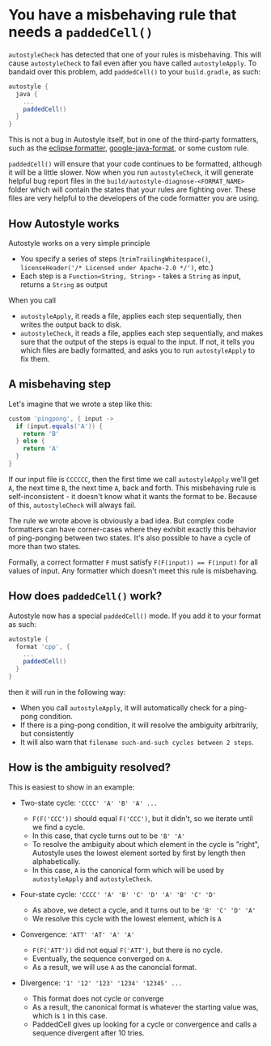 # You have a misbehaving rule that needs a `paddedCell()`

`autostyleCheck` has detected that one of your rules is misbehaving.  This will cause `autostyleCheck` to fail even after you have called `autostyleApply`.  To bandaid over this problem, add `paddedCell()` to your `build.gradle`, as such:

```gradle
autostyle {
  java {
    ...
    paddedCell()
  }
}
```

This is not a bug in Autostyle itself, but in one of the third-party formatters, such as the [eclipse formatter](https://bugs.eclipse.org/bugs/show_bug.cgi?id=310642), [google-java-format](https://github.com/google/google-java-format/issues), or some custom rule.

`paddedCell()` will ensure that your code continues to be formatted, although it will be a little slower.  Now when you run `autostyleCheck`, it will generate helpful bug report files in the `build/autostyle-diagnose-<FORMAT_NAME>` folder which will contain the states that your rules are fighting over.  These files are very helpful to the developers of the code formatter you are using.

## How Autostyle works

Autostyle works on a very simple principle

- You specify a series of steps (`trimTrailingWhitespace()`, `licenseHeader('/* Licensed under Apache-2.0 */')`, etc.)
- Each step is a `Function<String, String>` - takes a `String` as input, returns a `String` as output

When you call
- `autostyleApply`, it reads a file, applies each step sequentially, then writes the output back to disk.
- `autostyleCheck`, it reads a file, applies each step sequentially, and makes sure that the output of the steps is equal to the input.  If not, it tells you which files are badly formatted, and asks you to run `autostyleApply` to fix them.

## A misbehaving step

Let's imagine that we wrote a step like this:

```groovy
custom 'pingpong', { input ->
  if (input.equals('A')) {
    return 'B'
  } else {
    return 'A'
  }
}
```

If our input file is `CCCCCC`, then the first time we call `autostyleApply` we'll get `A`, the next time `B`, the next time `A`, back and forth.  This misbehaving rule is self-inconsistent - it doesn't know what it wants the format to be.  Because of this, `autostyleCheck` will always fail.

The rule we wrote above is obviously a bad idea.  But complex code formatters can have corner-cases where they exhibit exactly this behavior of ping-ponging between two states.  It's also possible to have a cycle of more than two states.

Formally, a correct formatter `F` must satisfy `F(F(input)) == F(input)` for all values of input.  Any formatter which doesn't meet this rule is misbehaving.

## How does `paddedCell()` work?

Autostyle now has a special `paddedCell()` mode.  If you add it to your format as such:

```gradle
autostyle {
  format 'cpp', {
    ...
    paddedCell()
  }
}
```

then it will run in the following way:

- When you call `autostyleApply`, it will automatically check for a ping-pong condition.
- If there is a ping-pong condition, it will resolve the ambiguity arbitrarily, but consistently
- It will also warn that `filename such-and-such cycles between 2 steps`.

## How is the ambiguity resolved?

This is easiest to show in an example:

* Two-state cycle: `'CCCC' 'A' 'B' 'A' ...`
  + `F(F('CCC'))` should equal `F('CCC')`, but it didn't, so we iterate until we find a cycle.
  + In this case, that cycle turns out to be `'B' 'A'`
  + To resolve the ambiguity about which element in the cycle is "right", Autostyle uses the lowest element sorted by first by length then alphabetically.
  + In this case, `A` is the canonical form which will be used by `autostyleApply` and `autostyleCheck`.

* Four-state cycle: `'CCCC' 'A' 'B' 'C' 'D' 'A' 'B' 'C' 'D'`
  + As above, we detect a cycle, and it turns out to be `'B' 'C' 'D' 'A'`
  + We resolve this cycle with the lowest element, which is `A`

* Convergence: `'ATT' 'AT' 'A' 'A'`
  + `F(F('ATT'))` did not equal `F('ATT')`, but there is no cycle.
  + Eventually, the sequence converged on `A`.
  + As a result, we will use `A` as the canoncial format.

* Divergence: `'1' '12' '123' '1234' '12345' ...`
  + This format does not cycle or converge
  + As a result, the canonical format is whatever the starting value was, which is `1` in this case.
  + PaddedCell gives up looking for a cycle or convergence and calls a sequence divergent after 10 tries.
